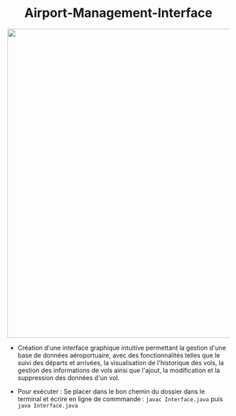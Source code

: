 <h1 align="center"> Airport-Management-Interface </h1>

<p align="center">
<img width="700" src="https://user-images.githubusercontent.com/73723037/233782921-6eb63224-f8c4-4dc9-a4f3-a46a35077689.JPG">
</p>

- Création d'une interface graphique intuitive permettant la gestion d'une base de données aéroportuaire, avec des fonctionnalités telles que le suivi des départs et arrivées, la visualisation de l'historique des vols, la gestion des informations de vols ainsi que l'ajout, la modification et la suppression des données d'un vol.<br>

- Pour exécuter : Se placer dans le bon chemin du dossier dans le terminal et écrire en ligne de commmande : 
`javac Interface.java` puis `java Interface.java`
